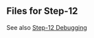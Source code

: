 ## Files for Step-12

See also [Step-12 Debugging](https://github.com/spmka/training/wiki/Step-12-Debugging)
